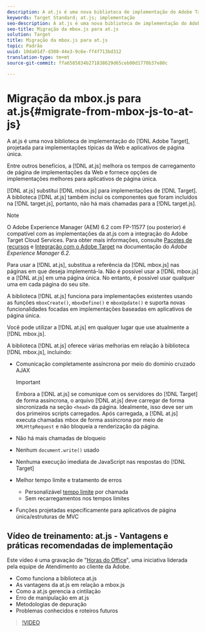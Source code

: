 ```yaml
---
description: A at.js é uma nova biblioteca de implementação do Adobe Target, projetada para implementações típicas da Web e aplicativos de página única.
keywords: Target Standard; at.js; implementação
seo-description: A at.js é uma nova biblioteca de implementação do Adobe Target, projetada para implementações típicas da Web e aplicativos de página única.
seo-title: Migração da mbox.js para at.js
solution: Target
title: Migração da mbox.js para at.js
topic: Padrão
uuid: 10da01d7-d308-44e3-9c6e-ff4f713bd312
translation-type: tm+mt
source-git-commit: ffa6585834b271838629d65ceb00d1770b37e80c

---
```



# Migração da mbox.js para at.js{#migrate-from-mbox-js-to-at-js}

A at.js é uma nova biblioteca de implementação do [!DNL Adobe Target], projetada para implementações típicas da Web e aplicativos de página única.

Entre outros benefícios, a [!DNL at.js] melhora os tempos de carregamento de página de implementações da Web e fornece opções de implementações melhores para aplicativos de página única.

[!DNL at.js] substitui [!DNL mbox.js] para implementações de [!DNL Target]. A biblioteca [!DNL at.js] também inclui os componentes que foram incluídos na [!DNL target.js], portanto, não há mais chamadas para a [!DNL target.js].

>[!NOTE]
>
>O Adobe Experience Manager (AEM) 6.2 com FP-11577 (ou posterior) é compatível com as implementações da at.js com a integração do Adobe Target Cloud Services. Para obter mais informações, consulte [Pacotes de recursos](https://docs.adobe.com/docs/en/aem/6-2/release-notes/feature-packs.html) e [Integração com o Adobe Target](https://docs.adobe.com/docs/en/aem/6-2/administer/integration/marketing-cloud/target.html) na documentação do *Adobe Experience Manager 6.2*.

Para usar a [!DNL at.js], substitua a referência da [!DNL mbox.js] nas páginas em que deseja implementá-la. Não é possível usar a [!DNL mbox.js] e a [!DNL at.js] em uma página única. No entanto, é possível usar qualquer uma em cada página do seu site.

A biblioteca [!DNL at.js] funciona para implementações existentes usando as funções `mboxCreate()`, `mboxDefine()` e `mboxUpdate()` e suporta novas funcionalidades focadas em implementações baseadas em aplicativos de página única.

Você pode utilizar a [!DNL at.js] em qualquer lugar que use atualmente a [!DNL mbox.js].

A biblioteca [!DNL at.js] oferece várias melhorias em relação à biblioteca [!DNL mbox.js], incluindo:

* Comunicação completamente assíncrona por meio do domínio cruzado AJAX

   >[!IMPORTANT]
   >
   >Embora a [!DNL at.js] se comunique com os servidores do [!DNL Target] de forma assíncrona, o arquivo [!DNL at.js] deve carregar de forma sincronizada na seção `<head>` da página. Idealmente, isso deve ser um dos primeiros scripts carregados. Após carregada, a [!DNL at.js] executa chamadas mbox de forma assíncrona por meio de `XMLHttpRequest` e não bloqueia a renderização da página.

* Não há mais chamadas de bloqueio
* Nenhum `document.write()` usado
* Nenhuma execução imediata de JavaScript nas respostas do [!DNL Target]
* Melhor tempo limite e tratamento de erros

   * Personalizável [tempo limite](/help/c-implementing-target/c-implementing-target-for-client-side-web/targetgobalsettings.md) por chamada
   * Sem recarregamentos nos tempos limites

* Funções projetadas especificamente para aplicativos de página única/estruturas de MVC

## Vídeo de treinamento: at.js - Vantagens e práticas recomendadas de implementação

Este vídeo é uma gravação de &quot;[Horas do Office](../../../../cmp-resources-and-contact-information.md#concept_58EA30379D3B48C4848BA2A8C464A5B7)&quot;, uma iniciativa liderada pela equipe de Atendimento ao cliente da Adobe.

* Como funciona a biblioteca at.js
* As vantagens da at.js em relação a mbox.js
* Como a at.js gerencia a cintilação
* Erro de manipulação em at.js
* Metodologias de depuração
* Problemas conhecidos e roteiros futuros

>[!VIDEO](https://video.tv.adobe.com/v/22223/)
